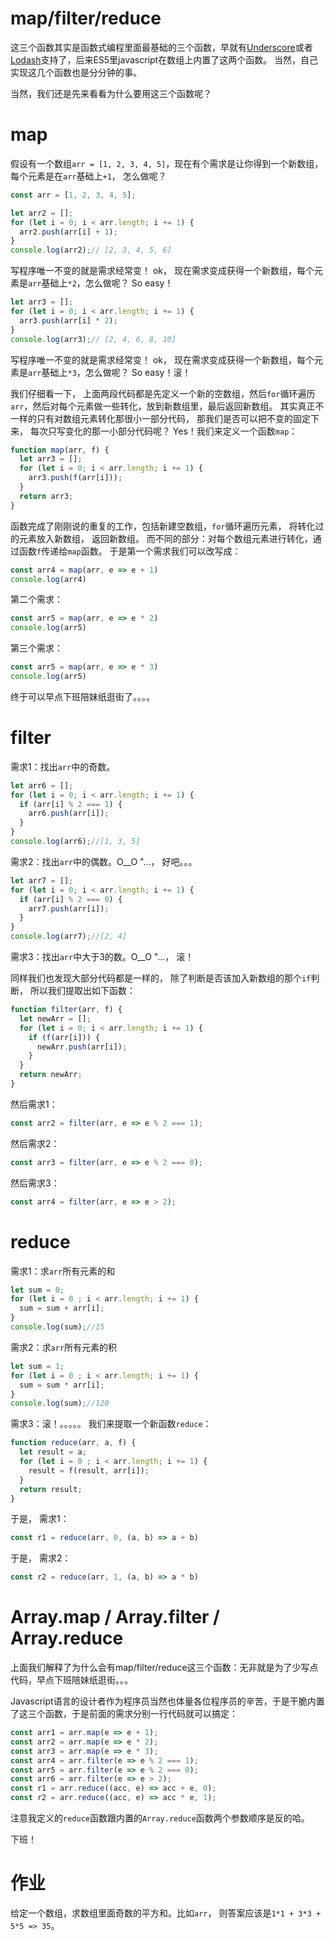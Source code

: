 # map/filter/reduce

这三个函数其实是函数式编程里面最基础的三个函数，早就有[Underscore](http://underscorejs.org/)或者[Lodash](https://lodash.com/)支持了，后来ES5里javascript在数组上内置了这两个函数。 当然，自己实现这几个函数也是分分钟的事。

当然，我们还是先来看看为什么要用这三个函数呢？

# map

假设有一个数组`arr = [1, 2, 3, 4, 5]`，现在有个需求是让你得到一个新数组，每个元素是在`arr`基础上`+1`， 怎么做呢？
```js
const arr = [1, 2, 3, 4, 5];

let arr2 = [];
for (let i = 0; i < arr.length; i += 1) {
  arr2.push(arr[i] + 1);
}
console.log(arr2);// [2, 3, 4, 5, 6]
```
写程序唯一不变的就是需求经常变！ ok， 现在需求变成获得一个新数组，每个元素是`arr`基础上`*2`，怎么做呢？ So easy！
```js
let arr3 = [];
for (let i = 0; i < arr.length; i += 1) {
  arr3.push(arr[i] * 2);
}
console.log(arr3);// [2, 4, 6, 8, 10]
```
写程序唯一不变的就是需求经常变！ ok， 现在需求变成获得一个新数组，每个元素是`arr`基础上`*3`，怎么做呢？ So easy！滚！

我们仔细看一下， 上面两段代码都是先定义一个新的空数组，然后`for`循环遍历`arr`，然后对每个元素做一些转化，放到新数组里，最后返回新数组。 其实真正不一样的只有对数组元素转化那很小一部分代码， 那我们是否可以把不变的固定下来， 每次只写变化的那一小部分代码呢？ Yes！我们来定义一个函数`map`：
```js
function map(arr, f) {
  let arr3 = [];
  for (let i = 0; i < arr.length; i += 1) {
    arr3.push(f(arr[i]));
  }
  return arr3;
}
```
函数完成了刚刚说的重复的工作，包括新建空数组，`for`循环遍历元素， 将转化过的元素放入新数组， 返回新数组。 而不同的部分：对每个数组元素进行转化，通过函数`f`传递给`map`函数。 于是第一个需求我们可以改写成：
```js
const arr4 = map(arr, e => e + 1)
console.log(arr4)
```
第二个需求：
```js
const arr5 = map(arr, e => e * 2)
console.log(arr5)
```
第三个需求：
```js
const arr5 = map(arr, e => e * 3)
console.log(arr5)
```
终于可以早点下班陪妹纸逛街了。。。。

# filter
需求1：找出`arr`中的奇数。
```js
let arr6 = [];
for (let i = 0; i < arr.length; i += 1) {
  if (arr[i] % 2 === 1) {
    arr6.push(arr[i]);
  }
}
console.log(arr6);//[1, 3, 5]
```
需求2：找出`arr`中的偶数。O__O "…， 好吧。。。
```js
let arr7 = [];
for (let i = 0; i < arr.length; i += 1) {
  if (arr[i] % 2 === 0) {
    arr7.push(arr[i]);
  }
}
console.log(arr7);//[2, 4]
```
需求3：找出`arr`中大于3的数。O__O "…， 滚！

同样我们也发现大部分代码都是一样的， 除了判断是否该加入新数组的那个`if`判断， 所以我们提取出如下函数：
```js
function filter(arr, f) {
  let newArr = [];
  for (let i = 0; i < arr.length; i += 1) {
    if (f(arr[i])) {
      newArr.push(arr[i]);
    }
  }
  return newArr;
}
```
然后需求1：
```js
const arr2 = filter(arr, e => e % 2 === 1);
```
然后需求2：
```js
const arr3 = filter(arr, e => e % 2 === 0);
```
然后需求3：
```js
const arr4 = filter(arr, e => e > 2);
```

# reduce
需求1：求`arr`所有元素的和
```js
let sum = 0;
for (let i = 0 ; i < arr.length; i += 1) {
  sum = sum + arr[i];
}
console.log(sum);//15
```
需求2：求`arr`所有元素的积
```js
let sum = 1;
for (let i = 0 ; i < arr.length; i += 1) {
  sum = sum * arr[i];
}
console.log(sum);//120
```
需求3：滚！。。。。。
我们来提取一个新函数`reduce`：
```js
function reduce(arr, a, f) {
  let result = a;
  for (let i = 0 ; i < arr.length; i += 1) {
    result = f(result, arr[i]);
  }
  return result;
}
```
于是， 需求1：
```js
const r1 = reduce(arr, 0, (a, b) => a + b)
```
于是， 需求2：
```js
const r2 = reduce(arr, 1, (a, b) => a * b)
```

# Array.map / Array.filter / Array.reduce
上面我们解释了为什么会有map/filter/reduce这三个函数：无非就是为了少写点代码，早点下班陪妹纸逛街。。。

Javascript语言的设计者作为程序员当然也体量各位程序员的辛苦，于是干脆内置了这三个函数，于是前面的需求分别一行代码就可以搞定：
```js
const arr1 = arr.map(e => e + 1);
const arr2 = arr.map(e => e * 2);
const arr3 = arr.map(e => e * 3);
const arr4 = arr.filter(e => e % 2 === 1);
const arr5 = arr.filter(e => e % 2 === 0);
const arr6 = arr.filter(e => e > 2);
const r1 = arr.reduce((acc, e) => acc + e, 0);
const r2 = arr.reduce((acc, e) => acc * e, 1);
```
注意我定义的`reduce`函数跟内置的`Array.reduce`函数两个参数顺序是反的哈。

下班！


# 作业
给定一个数组，求数组里面奇数的平方和。比如`arr`， 则答案应该是`1*1 + 3*3 + 5*5 => 35`。 